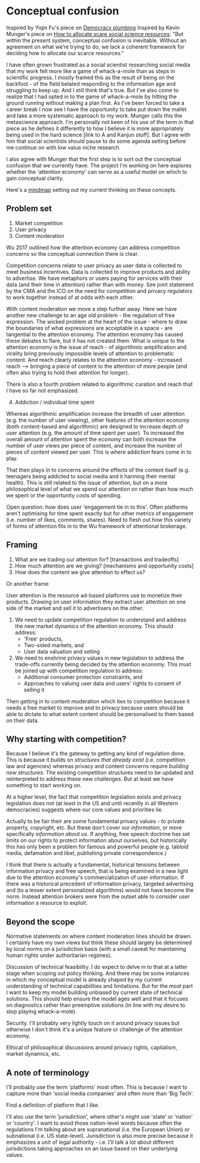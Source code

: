# Conceptual confusion

Inspired by Yiqin Fu's piece on [Democracy plumbing](https://yiqinfu.github.io/posts/democracy-plumbers/)
Inspired by Kevin Munger's piece on [How to allocate scare social science resources](https://kevinmunger.substack.com/p/how-should-we-allocate-scarce-social):
    "But within the present system, conceptual confusion is inevitable. Without an agreement on what we’re trying to do, we lack a coherent framework for deciding how to allocate our scarce resources."

I have often grown frustrated as a social scientist researching social media that my work felt more like a game of whack-a-mole than as steps in scientific progress. I mostly framed this as the result of being on the backfoot - of the field belated responding to the information age and struggling to keep up. And I still think that's true. But I've also come to realize that I had opted in to the game of whack-a-mole by hitting the ground running without making a plan first. As I've been forced to take a career break I now see I have the opportunity to take put down the mallet and take a more systematic approach to my work. Munger calls this the metascience approach. I'm personally not keen of his use of the term in that piece as he defines it differently to how I believe it is more appropriately being used in the hard science [link to A and Kanjun stuff]. But I agree with him that social scientists should pause to do some agenda setting before me continue on with low value niche research.

I also agree with Munger that the first step is to sort out the conceptual confusion that we currently have. The project I'm working on here explores whether the 'attention economy' can serve as a useful model on which to gain conceptual clarity.

Here's a [mindmap](https://miro.com/app/board/uXjVO0YyOII=/?share_link_id=653705587083) setting out my current thinking on these concepts.

## Problem set

1) Market competition
2) User privacy
3) Content moderation

Wu 2017 outlined how the attention economy can address competition concerns so the conceptual connection there is clear.

Competition concerns relate to user privacy as user data is collected to meet business incentives. Data is collected to improve products and ability to advertise. We have metaphors or users paying for services with their data (and their time in attention) rather than with money. See joint statement by the CMA and the ICO on the need for competition and privacy regulators to work together instead of at odds with each other.

With content moderation we move a step further away. Here we have another new challenge to an age old problem - the regulation of free expression. The wicked problem at the heart of the issue - where to draw the boundaries of what expressions are acceptable in a space - are tangential to the attention economy. The attention economy has caused these debates to flare, but it has not created them. What is unique to the attention economy is the issue of reach - of algorithmic amplification and virality bring previously impossible levels of attention to problematic content. And reach clearly relates to the attention economy - increased reach --> bringing a piece of content to the attention of more people (and often also trying to hold their attention for longer).

There is also a fourth problem related to algorithmic curation and reach that I have so far not emphasized.

4) Addiction / individual time spent

Whereas algorithmic amplification increase the breadth of user attention (e.g. the number of user viewing), other features of the attention economy (both content-based and algorithmic) are designed to increase depth of user attention (e.g. the amount of time spent per user). To increased the overall amount of attention spent the economy can both increase the number of user views per piece of content, and increase the number of pieces of content viewed per user. This is where addiction fears come in to play.

That then plays in to concerns around the effects of the content itself (e.g. teenagers being addicted to social media and it harming their mental health). This is still related to the issue of attention, but on a more philosophical level of what we spend our attention on rather than how much we spent or the opportunity costs of spending.

Open question: how does user 'engagement tie in to this'. Often platforms aren't optimising for time spent exactly but for other metrics of engagement (i.e. number of likes, comments, shares). Need to flesh out how this variety of forms of attention fits in to the Wu framework of attentional brokerage.

## Framing

1. What are we trading our attention for? [transactions and tradeoffs]
2. How much attention are we giving? [mechanisms and opportunity costs]
3. How does the content we give attention to effect us?

Or another frame

User attention is the resource ad-based platforms use to monetize their products. Drawing on user information they extract user attention on one side of the market and sell it to advertisers on the other.

1. We need to update competition regulation to understand and address the new market dynamics of the attention economy. This should address:
   - 'Free' products,
   - Two-sided markets, and
   - User data valuation and selling
2. We need to enshrine privacy values in new legislation to address the trade-offs currently being decided by the attention economy. This must be joined up with competition regulation to address:
    - Additional consumer protection constraints, and
    - Approaches to valuing user data and users' rights to consent of selling it

Then getting in to content moderation which ties to competition because it needs a free market to improve and to privacy because users should be able to dictate to what extent content should be personalised to them based on their data.

## Why starting with competition?

Because I believe it's the gateway to getting any kind of regulation done. This is because it builds on *structures that already exist* (i.e. competition law and agencies) whereas privacy and content concerns require *building new structures*. The existing competition structures need to be updated and reinterpreted to address these new challenges. But at least we have something to start working on.

At a higher level, the fact that competition legislation exists and privacy legislation does not (at least in the US and until recently in all Western democracies) suggests where our core values and priorities lie.

Actually to be fair their are some fundamental privacy values - to private property, copyright, etc. But these don't cover our *information*, or more specifically *information about us*. If anything, free speech doctrine has set limits on our rights to protect information about ourselves, but historically this has only been a problem for famous and powerful people (e.g. tabloid media, defamation and libel, publishing private correspondence.)

I think that there is actually a fundamental, historical tensions between information privacy and free speech, that is being examined in a new light due to the attention economy's commercialization of user information. If there was a historical precedent of information privacy, targeted advertising and (to a lesser extent personalized algorithms) would not have become the norm. Instead attention brokers were from the outset able to consider user information a resource to exploit.

## Beyond the scope

Normative statements on where content moderation lines should be drawn. I certainly have my own views but think these should largely be determined by local norms on a jurisdiction basis (with a small caveat for maintaining human rights under authoritarian regimes).

Discussion of technical feasibility. I do expect to delve in to that at a latter stage when scoping out policy thinking. And there may be some instances in which my conceptual model is already shaped by my current understanding of technical capabilities and limitations. But for the most part I want to keep my model building unbiased by current state of technical solutions. This should help ensure the model ages well and that it focuses on diagnostics rather than preemptive solutions (in line with my desire to stop playing whack-a-mole).

Security. I'll probably very lightly touch on it around privacy issues but otherwise I don't think it's a unique feature or challenge of the attention economy.

Ethical of philosophical discussions around privacy rights, capitalism, market dynamics, etc. 

## A note of terminology

I'll probably use the term 'platforms' most often. This is because I want to capture more than 'social media companies' and often more than 'Big Tech'.

Find a definition of platform that I like.

I'll also use the term 'jurisdiction', where other's might use 'state' or 'nation' or 'country'. I want to avoid those nation-level words because often the regulations I'm talking about are supranational (i.e. the European Union) or subnational (i.e. US state-level). Jurisdiction is also more precise because it emphasizes a unit of legal authority - i.e. I'll talk a lot about different jurisdictions taking approaches on an issue based on their underlying values.